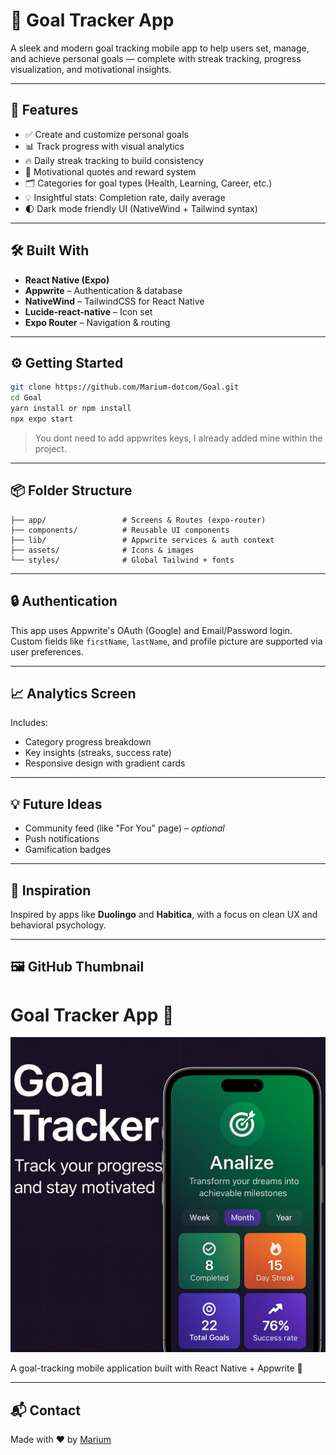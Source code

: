 # 🎯 Goal Tracker App

A sleek and modern goal tracking mobile app to help users set, manage, and achieve personal goals — complete with streak tracking, progress visualization, and motivational insights.

---

## 🚀 Features

- ✅ Create and customize personal goals  
- 📊 Track progress with visual analytics  
- 🔥 Daily streak tracking to build consistency  
- 🧠 Motivational quotes and reward system  
- 🗂 Categories for goal types (Health, Learning, Career, etc.)  
- 💡 Insightful stats: Completion rate, daily average  
- 🌓 Dark mode friendly UI (NativeWind + Tailwind syntax)


---

## 🛠 Built With

- **React Native (Expo)**
- **Appwrite** – Authentication & database
- **NativeWind** – TailwindCSS for React Native
- **Lucide-react-native** – Icon set
- **Expo Router** – Navigation & routing

---

## ⚙️ Getting Started

```bash
git clone https://github.com/Marium-dotcom/Goal.git
cd Goal
yarn install or npm install
npx expo start
```

  > You dont need to add appwrites keys, I already added mine within the project.

---

## 📦 Folder Structure

```
├── app/                 # Screens & Routes (expo-router)
├── components/          # Reusable UI components
├── lib/                 # Appwrite services & auth context
├── assets/              # Icons & images
└── styles/              # Global Tailwind + fonts
```

---

## 🔒 Authentication

This app uses Appwrite's OAuth (Google) and Email/Password login.  
Custom fields like `firstName`, `lastName`, and profile picture are supported via user preferences.

---

## 📈 Analytics Screen

Includes:
- Category progress breakdown
- Key insights (streaks, success rate)
- Responsive design with gradient cards

---

## 💡 Future Ideas

- Community feed (like "For You" page) – *optional*
- Push notifications
- Gamification badges

---

## 🧠 Inspiration

Inspired by apps like **Duolingo** and **Habitica**, with a focus on clean UX and behavioral psychology.

---

## 🖼 GitHub Thumbnail

# Goal Tracker App 📱

<p align="center">
  <img src="./assets/thumbnail.png" alt="App Thumbnail" width="600"/>
</p>

A goal-tracking mobile application built with React Native + Appwrite 💪

---

## 📬 Contact

Made with ❤️ by [Marium](https://github.com/Marium-dotcom)
